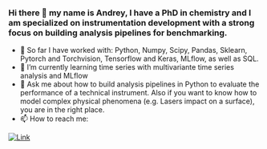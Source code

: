 ### Hi there 👋 my name is Andrey, I have a PhD in chemistry and I am specialized on instrumentation development with a strong focus on building analysis pipelines for benchmarking.
- 🔭 So far I have worked with: Python, Numpy, Scipy, Pandas, Sklearn, Pytorch and Torchvision, Tensorflow and Keras, MLflow, as well as SQL. 
- 🌱 I’m currently learning time series with multivariante time series analysis and MLflow  
- 💬 Ask me about how to build analysis pipelines in Python to evaluate the performance of a technical instrument. Also if you want to know how to model complex physical phenomena (e.g. Lasers impact on a surface), you are in the right place. 
- 📫 How to reach me:  

[![Link](https://img.shields.io/badge/LinkedIn-0077B5?style=for-the-badge&logo=linkedin&logoColor=white)](https://www.linkedin.com/in/andrey-krutilin)


<!--
**andrey101010/andrey101010** is a ✨ _special_ ✨ repository because its `README.md` (this file) appears on your GitHub profile.

Here are some ideas to get you started:
[](https://img.shields.io/badge/LinkedIn-0077B5?style=for-the-badge&logo=linkedin&logoColor=white)

-->
